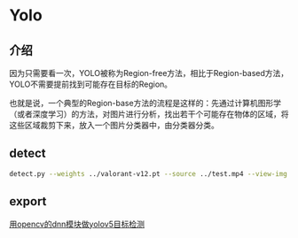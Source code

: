 # Yolo

## 介绍
因为只需要看一次，YOLO被称为Region-free方法，相比于Region-based方法，YOLO不需要提前找到可能存在目标的Region。

也就是说，一个典型的Region-base方法的流程是这样的：先通过计算机图形学（或者深度学习）的方法，对图片进行分析，找出若干个可能存在物体的区域，将这些区域裁剪下来，放入一个图片分类器中，由分类器分类。

## detect
```bash
detect.py --weights ../valorant-v12.pt --source ../test.mp4 --view-img --save-txt
```

## export
[用opencv的dnn模块做yolov5目标检测](https://blog.csdn.net/nihate/article/details/112731327)

